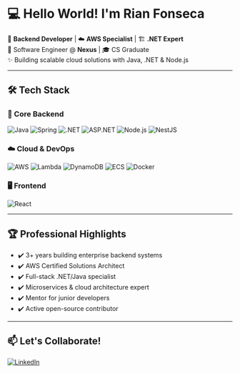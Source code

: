 # 💻 Hello World! I'm Rian Fonseca

🚀 **Backend Developer** | ☁️ **AWS Specialist** | 🏗️ **.NET Expert**  
🏢 Software Engineer @ **Nexus** | 🎓 CS Graduate  
✨ Building scalable cloud solutions with Java, .NET & Node.js  

---

## 🛠️ Tech Stack

### 🔧 Core Backend
![Java](https://img.shields.io/badge/Java-ED8B00?style=for-the-badge&logo=openjdk&logoColor=white)
![Spring](https://img.shields.io/badge/Spring-6DB33F?style=for-the-badge&logo=spring&logoColor=white)
![.NET](https://img.shields.io/badge/.NET-512BD4?style=for-the-badge&logo=.net&logoColor=white)
![ASP.NET](https://img.shields.io/badge/ASP.NET-512BD4?style=for-the-badge&logo=.net&logoColor=white)
![Node.js](https://img.shields.io/badge/Node.js-339933?style=for-the-badge&logo=nodedotjs&logoColor=white)
![NestJS](https://img.shields.io/badge/NestJS-E0234E?style=for-the-badge&logo=nestjs&logoColor=white)

### ☁️ Cloud & DevOps
![AWS](https://img.shields.io/badge/AWS-232F3E?style=for-the-badge&logo=amazonaws&logoColor=white)
![Lambda](https://img.shields.io/badge/Lambda-FF9900?style=for-the-badge&logo=awslambda&logoColor=white)
![DynamoDB](https://img.shields.io/badge/DynamoDB-4053D6?style=for-the-badge&logo=amazondynamodb&logoColor=white)
![ECS](https://img.shields.io/badge/ECS-FF9900?style=for-the-badge&logo=amazonecs&logoColor=white)
![Docker](https://img.shields.io/badge/Docker-2496ED?style=for-the-badge&logo=docker&logoColor=white)

### 🖥️ Frontend
![React](https://img.shields.io/badge/React-61DAFB?style=for-the-badge&logo=react&logoColor=black)

---

## 🏆 Professional Highlights

- ✔️ 3+ years building enterprise backend systems
- ✔️ AWS Certified Solutions Architect
- ✔️ Full-stack .NET/Java specialist
- ✔️ Microservices & cloud architecture expert
- ✔️ Mentor for junior developers
- ✔️ Active open-source contributor

---

## 📫 Let's Collaborate!

[![LinkedIn](https://img.shields.io/badge/Let's%20Connect%20on%20LinkedIn-0A66C2?style=for-the-badge&logo=linkedin)](https://www.linkedin.com/in/rian-fonseca-428297248/)
